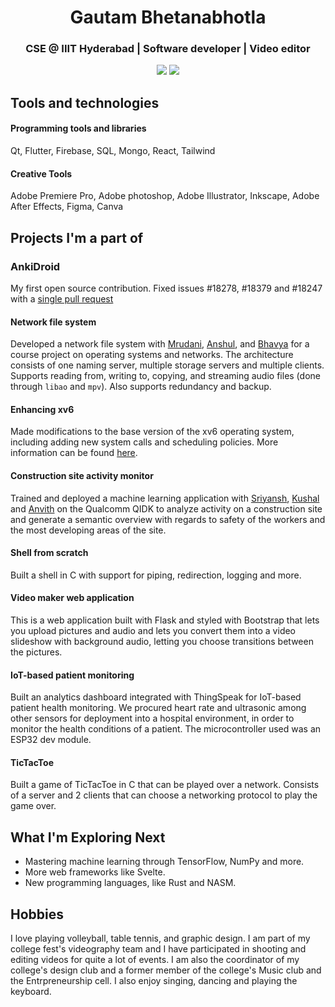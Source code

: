 <h1 align="center">Gautam Bhetanabhotla</h1>
<h3 align="center">CSE @ IIIT Hyderabad | Software developer | Video editor</h3>

<p align="center">
  <img src="https://github-readme-stats.vercel.app/api?username=gautambhetanabhotla&show_icons=true&theme=github_dark" />
  <img src="https://github-readme-stats.vercel.app/api/top-langs/?username=gautambhetanabhotla&layout=compact&theme=github_dark" />
</p>

## Tools and technologies

#### Programming tools and libraries
Qt, Flutter, Firebase, SQL, Mongo, React, Tailwind

#### Creative Tools
Adobe Premiere Pro, Adobe photoshop, Adobe Illustrator, Inkscape, Adobe After Effects, Figma, Canva

## Projects I'm a part of

### AnkiDroid
My first open source contribution. Fixed issues #18278, #18379 and #18247 with a [single pull request](https://github.com/ankidroid/Anki-Android/pull/18430)

#### Network file system
Developed a network file system with [Mrudani](https://github.com/MrudaniPimpalkhare), [Anshul](https://github.com/anshulbhagwat), and [Bhavya](https://github.com/thebhavyaahuja) for a course project on operating systems and networks. The architecture consists of one naming server, multiple storage servers and multiple clients. Supports reading from, writing to, copying, and streaming audio files (done through `libao` and `mpv`). Also supports redundancy and backup.

#### Enhancing xv6
Made modifications to the base version of the xv6 operating system, including adding new system calls and scheduling policies. More information can be found [here](https://github.com/gautambhetanabhotla/enhanced-xv6).

#### Construction site activity monitor
Trained and deployed a machine learning application with [Sriyansh](https://github.com/SANS-Surya-o), [Kushal](https://github.com/kushkushal439) and [Anvith](https://github.com/anvithrajr) on the Qualcomm QIDK to analyze activity on a construction site and generate a semantic overview with regards to safety of the workers and the most developing areas of the site.

#### Shell from scratch
Built a shell in C with support for piping, redirection, logging and more.

#### Video maker web application
This is a web application built with Flask and styled with Bootstrap that lets you upload pictures and audio and lets you convert them into a video slideshow with background audio, letting you choose transitions between the pictures.

#### IoT-based patient monitoring
Built an analytics dashboard integrated with ThingSpeak for IoT-based patient health monitoring. We procured heart rate and ultrasonic among other sensors for deployment into a hospital environment, in order to monitor the health conditions of a patient. The microcontroller used was an ESP32 dev module.

#### TicTacToe
Built a game of TicTacToe in C that can be played over a network. Consists of a server and 2 clients that can choose a networking protocol to play the game over.

## What I'm Exploring Next

- Mastering machine learning through TensorFlow, NumPy and more.
- More web frameworks like Svelte.
- New programming languages, like Rust and NASM.

## Hobbies

I love playing volleyball, table tennis, and graphic design. I am part of my college fest's videography team and I have participated in shooting and editing videos for quite a lot of events. I am also the coordinator of my college's design club and a former member of the college's Music club and the Entrpreneurship cell. I also enjoy singing, dancing and playing the keyboard.
